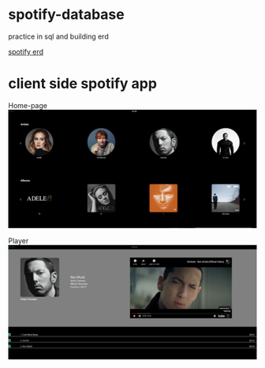 # spotify-database
practice in sql and building erd

[spotify erd](https://drawsql.app/yaron/diagrams/spotify#)

# client side spotify app
Home-page
![Home-page](https://github.com/yaronlev9/spotify-database/blob/master/home.png)

Player
![Player](https://github.com/yaronlev9/spotify-database/blob/master/playlist.png)
